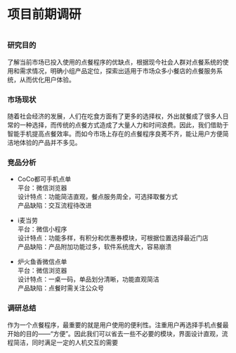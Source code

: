 # **项目前期调研** 
#         #


### 研究目的 

了解当前市场已投入使用的点餐程序的优缺点，根据现今社会人群对点餐系统的使用和需求情况，明确小组产品定位，探索出适用于市场众多小餐店的点餐服务系统，从而优化用户体验。


### 市场现状 

随着社会经济的发展，人们在吃食方面有了更多的选择权，外出就餐成了很多人日常的一种选择，而传统的点餐方式造成了大量人力和时间浪费。因此，我们借助于智能手机提高点餐效率。而如今市场上存在的点餐程序良莠不齐，能让用户方便简洁地体验的产品并不多见。


### 竞品分析 
- CoCo都可手机点单 <br/>
  平台：微信浏览器 <br/>
  设计特点：功能简洁直观，餐点服务周全，可选择取餐方式 <br/>
  产品缺陷：交互流程待改进 <br/>

- i麦当劳 <br/>
  平台：微信小程序 <br/>
  设计特点：功能多样，有积分和优惠券模块，可根据位置选择最近门店 <br/>
  产品缺陷：产品附加功能过多，软件系统庞大，容易崩溃 <br/>
  
- 炉火鱼香微信点单 <br/>
  平台：微信浏览器 <br/>
  设计特点：一桌一码，单品划分清晰，功能直观简洁 <br/>
  产品缺陷：点餐时需关注公众号 <br/>


### 调研总结
作为一个点餐程序，最重要的就是用户使用的便利性。注重用户再选择手机点餐最开始的目的——“方便”。因此我们可以省去一些不必要的模块，界面设计直观，流程简洁，同时满足一定的人机交互的需要


